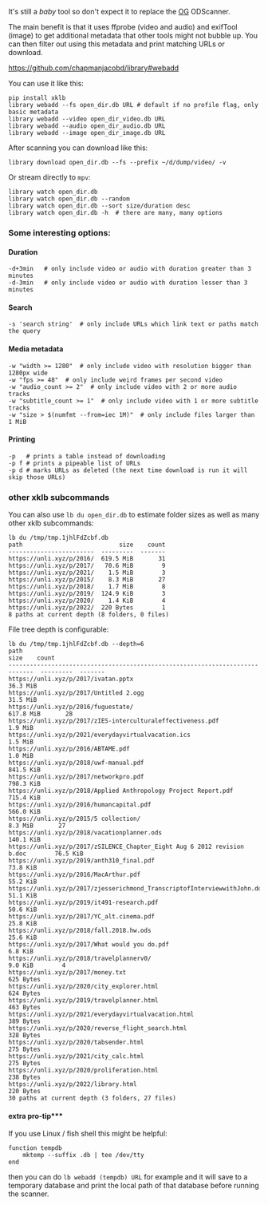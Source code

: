 It's still a *baby* tool so don't expect it to replace the [OG](## "original gangster") ODScanner.

The main benefit is that it uses ffprobe (video and audio) and exifTool (image) to get additional metadata that other tools might not bubble up. You can then filter out using this metadata and print matching URLs or download.

https://github.com/chapmanjacobd/library#webadd

You can use it like this:

    pip install xklb
    library webadd --fs open_dir.db URL # default if no profile flag, only basic metadata
    library webadd --video open_dir_video.db URL
    library webadd --audio open_dir_audio.db URL
    library webadd --image open_dir_image.db URL

After scanning you can download like this:

    library download open_dir.db --fs --prefix ~/d/dump/video/ -v

Or stream directly to `mpv`:

    library watch open_dir.db
    library watch open_dir.db --random
    library watch open_dir.db --sort size/duration desc
    library watch open_dir.db -h  # there are many, many options

### Some interesting options:

#### Duration

    -d+3min   # only include video or audio with duration greater than 3 minutes
    -d-3min   # only include video or audio with duration lesser than 3 minutes

#### Search

    -s 'search string'  # only include URLs which link text or paths match the query

#### Media metadata

    -w "width >= 1280"  # only include video with resolution bigger than 1280px wide
    -w "fps >= 48"  # only include weird frames per second video
    -w "audio_count >= 2"  # only include video with 2 or more audio tracks
    -w "subtitle_count >= 1"  # only include video with 1 or more subtitle tracks
    -w "size > $(numfmt --from=iec 1M)"  # only include files larger than 1 MiB

#### Printing

    -p   # prints a table instead of downloading
    -p f # prints a pipeable list of URLs
    -p d # marks URLs as deleted (the next time download is run it will skip those URLs)

### other xklb subcommands

You can also use `lb du open_dir.db` to estimate folder sizes as well as many other xklb subcommands:

    lb du /tmp/tmp.1jhlFdZcbf.db
    path                           size    count
    ------------------------  ---------  -------
    https://unli.xyz/p/2016/  619.5 MiB       31
    https://unli.xyz/p/2017/   70.6 MiB        9
    https://unli.xyz/p/2021/    1.5 MiB        3
    https://unli.xyz/p/2015/    8.3 MiB       27
    https://unli.xyz/p/2018/    1.7 MiB        8
    https://unli.xyz/p/2019/  124.9 KiB        3
    https://unli.xyz/p/2020/    1.4 KiB        4
    https://unli.xyz/p/2022/  220 Bytes        1
    8 paths at current depth (8 folders, 0 files)

File tree depth is configurable:

    lb du /tmp/tmp.1jhlFdZcbf.db --depth=6
    path                                                                                size    count
    -----------------------------------------------------------------------------  ---------  -------
    https://unli.xyz/p/2017/ivatan.pptx                                             36.3 MiB
    https://unli.xyz/p/2017/Untitled 2.ogg                                          31.5 MiB
    https://unli.xyz/p/2016/fuguestate/                                            617.8 MiB       28
    https://unli.xyz/p/2017/zIES-interculturaleffectiveness.pdf                      1.9 MiB
    https://unli.xyz/p/2021/everydayvirtualvacation.ics                              1.5 MiB
    https://unli.xyz/p/2016/ABTAME.pdf                                               1.0 MiB
    https://unli.xyz/p/2018/uwf-manual.pdf                                         841.5 KiB
    https://unli.xyz/p/2017/networkpro.pdf                                         798.3 KiB
    https://unli.xyz/p/2018/Applied Anthropology Project Report.pdf                715.4 KiB
    https://unli.xyz/p/2016/humancapital.pdf                                       566.0 KiB
    https://unli.xyz/p/2015/5 collection/                                            8.3 MiB       27
    https://unli.xyz/p/2018/vacationplanner.ods                                    140.1 KiB
    https://unli.xyz/p/2017/zSILENCE_Chapter_Eight Aug 6 2012 revision b.doc        76.5 KiB
    https://unli.xyz/p/2019/anth310_final.pdf                                       73.8 KiB
    https://unli.xyz/p/2016/MacArthur.pdf                                           55.2 KiB
    https://unli.xyz/p/2017/zjesserichmond_TranscriptofInterviewwithJohn.docx.pdf   51.1 KiB
    https://unli.xyz/p/2019/it491-research.pdf                                      50.6 KiB
    https://unli.xyz/p/2017/YC_alt.cinema.pdf                                       25.8 KiB
    https://unli.xyz/p/2018/fall.2018.hw.ods                                        25.6 KiB
    https://unli.xyz/p/2017/What would you do.pdf                                    6.8 KiB
    https://unli.xyz/p/2018/travelplannerv0/                                         9.0 KiB        4
    https://unli.xyz/p/2017/money.txt                                              625 Bytes
    https://unli.xyz/p/2020/city_explorer.html                                     624 Bytes
    https://unli.xyz/p/2019/travelplanner.html                                     463 Bytes
    https://unli.xyz/p/2021/everydayvirtualvacation.html                           389 Bytes
    https://unli.xyz/p/2020/reverse_flight_search.html                             328 Bytes
    https://unli.xyz/p/2020/tabsender.html                                         275 Bytes
    https://unli.xyz/p/2021/city_calc.html                                         275 Bytes
    https://unli.xyz/p/2020/proliferation.html                                     238 Bytes
    https://unli.xyz/p/2022/library.html                                           220 Bytes
    30 paths at current depth (3 folders, 27 files)

#### extra pro-tip***

If you use Linux / fish shell this might be helpful:

    function tempdb
        mktemp --suffix .db | tee /dev/tty
    end

then you can do `lb webadd (tempdb) URL` for example and it will save to a temporary database and print the local path of that database before running the scanner.
